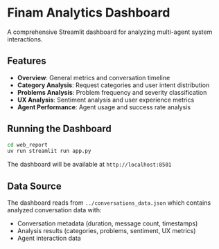 # Finam Analytics Dashboard

A comprehensive Streamlit dashboard for analyzing multi-agent system interactions.

## Features

- **Overview**: General metrics and conversation timeline
- **Category Analysis**: Request categories and user intent distribution  
- **Problems Analysis**: Problem frequency and severity classification
- **UX Analysis**: Sentiment analysis and user experience metrics
- **Agent Performance**: Agent usage and success rate analysis

## Running the Dashboard

```bash
cd web_report
uv run streamlit run app.py
```

The dashboard will be available at `http://localhost:8501`

## Data Source

The dashboard reads from `../conversations_data.json` which contains analyzed conversation data with:
- Conversation metadata (duration, message count, timestamps)
- Analysis results (categories, problems, sentiment, UX metrics)
- Agent interaction data